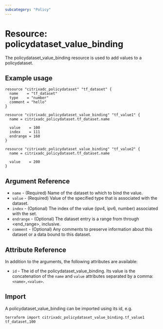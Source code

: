 ```yaml
---
subcategory: "Policy"
---
```


# Resource: policydataset_value_binding

The policydataset_value_binding resource is used to add values to a policydataset.


## Example usage

```hcl
resource "citrixadc_policydataset" "tf_dataset" {
  name    = "tf_dataset"
  type    = "number"
  comment = "hello"
}

resource "citrixadc_policydataset_value_binding" "tf_value1" {
  name = citrixadc_policydataset.tf_dataset.name

  value    = 100
  index    = 111
  endrange = 160
}

resource "citrixadc_policydataset_value_binding" "tf_value2" {
  name = citrixadc_policydataset.tf_dataset.name

  value    = 200
}
```


## Argument Reference

* `name` - (Required) Name of the dataset to which to bind the value.
* `value` - (Required) Value of the specified type that is associated with the dataset.
* `index` - (Optional) The index of the value (ipv4, ipv6, number) associated with the set.
* `endrange` - (Optional) The dataset entry is a range from <value> through <end_range>, inclusive.
* `comment` - (Optional) Any comments to preserve information about this dataset or a data bound to this dataset.


## Attribute Reference

In addition to the arguments, the following attributes are available:

* `id` - The id of the policydataset_value_binding. Its value is the concatenation of the `name` and `value` attributes separated by a comma: `<name>,<value>`.

## Import

A policydataset_value_binding can be imported using its id, e.g.

```shell
terraform import citrixadc_policydataset_value_binding.tf_value1 tf_dataset,100
```